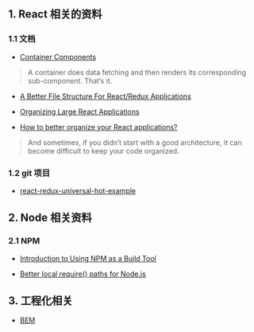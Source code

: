 ## 1. React 相关的资料

### 1.1 文档

* [Container Components](https://medium.com/@learnreact/container-components-c0e67432e005)

> A container does data fetching and then renders its corresponding sub-component. That’s it.

* [A Better File Structure For React/Redux Applications](https://marmelab.com/blog/2015/12/17/react-directory-structure.html)

* [Organizing Large React Applications](http://engineering.kapost.com/2016/01/organizing-large-react-applications/)

* [How to better organize your React applications?](https://medium.com/@alexmngn/how-to-better-organize-your-react-applications-2fd3ea1920f1)

> And sometimes, if you didn’t start with a good architecture, it can become difficult to keep your code organized.

### 1.2 git 项目

* [react-redux-universal-hot-example](https://github.com/erikras/react-redux-universal-hot-example)

## 2. Node 相关资料

### 2.1 NPM
* [Introduction to Using NPM as a Build Tool](https://medium.com/javascript-training/introduction-to-using-npm-as-a-build-tool-b41076f488b0)

* [Better local require() paths for Node.js](https://gist.github.com/branneman/8048520)

## 3. 工程化相关
* [BEM](https://www.smashingmagazine.com/2012/04/a-new-front-end-methodology-bem/)
